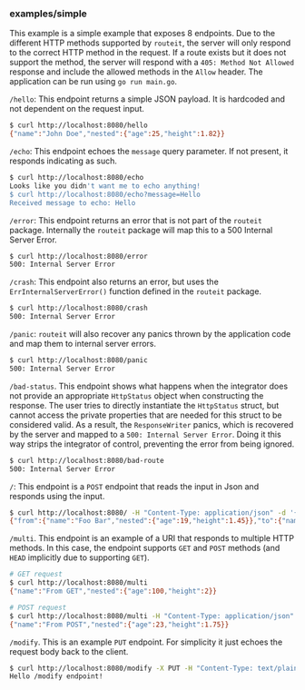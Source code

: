 ### examples/simple

This example is a simple example that exposes 8 endpoints.
Due to the different HTTP methods supported by `routeit`, the server will only respond to the correct HTTP method in the request.
If a route exists but it does not support the method, the server will respond with a `405: Method Not Allowed` response and include the allowed methods in the `Allow` header.
The application can be run using `go run main.go`.

`/hello`: This endpoint returns a simple JSON payload. It is hardcoded and not dependent on the request input.

```bash
$ curl http://localhost:8080/hello
{"name":"John Doe","nested":{"age":25,"height":1.82}}
```

`/echo`: This endpoint echoes the `message` query parameter.
If not present, it responds indicating as such.

```bash
$ curl http://localhost:8080/echo
Looks like you didn't want me to echo anything!
$ curl http://localhost:8080/echo?message=Hello
Received message to echo: Hello
```

`/error`: This endpoint returns an error that is not part of the `routeit` package. Internally the `routeit` package will map this to a 500 Internal Server Error.

```bash
$ curl http://localhost:8080/error
500: Internal Server Error
```

`/crash`: This endpoint also returns an error, but uses the `ErrInternalServerError()` function defined in the `routeit` package.

```bash
$ curl http://localhost:8080/crash
500: Internal Server Error
```

`/panic`: `routeit` will also recover any panics thrown by the application code and map them to internal server errors.

```bash
$ curl http://localhost:8080/panic
500: Internal Server Error
```

`/bad-status`. This endpoint shows what happens when the integrator does not provide an appropriate `HttpStatus` object when constructing the response.
The user tries to directly instantiate the `HttpStatus` struct, but cannot access the private properties that are needed for this struct to be considered valid.
As a result, the `ResponseWriter` panics, which is recovered by the server and mapped to a `500: Internal Server Error`.
Doing it this way strips the integrator of control, preventing the error from being ignored.

```bash
$ curl http://localhost:8080/bad-route
500: Internal Server Error
```

`/`: This endpoint is a `POST` endpoint that reads the input in Json and responds using the input.

```bash
$ curl http://localhost:8080/ -H "Content-Type: application/json" -d '{"name": "Foo Bar", "nested": {"age": 19, "height": 1.45}}'
{"from":{"name":"Foo Bar","nested":{"age":19,"height":1.45}},"to":{"name":"Jane Doe","nested":{"age":29,"height":1.62}}}
```

`/multi`. This endpoint is an example of a URI that responds to multiple HTTP methods.
In this case, the endpoint supports `GET` and `POST` methods (and `HEAD` implicitly due to supporting `GET`).

```bash
# GET request
$ curl http://localhost:8080/multi
{"name":"From GET","nested":{"age":100,"height":2}}

# POST request
$ curl http://localhost:8080/multi -H "Content-Type: application/json" -d '{"age": 23, "height": 1.75}'
{"name":"From POST","nested":{"age":23,"height":1.75}}
```

`/modify`. This is an example `PUT` endpoint.
For simplicity it just echoes the request body back to the client.

```bash
$ curl http://localhost:8080/modify -X PUT -H "Content-Type: text/plain" -d 'Hello /modify endpoint!'
Hello /modify endpoint!
```
